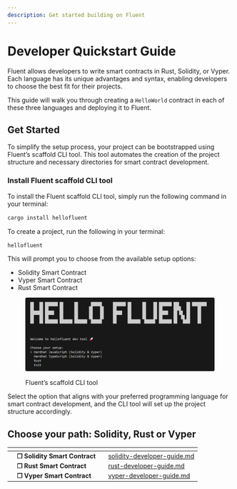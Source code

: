 ```yaml
---
description: Get started building on Fluent
---
```


# Developer Quickstart Guide

Fluent allows developers to write smart contracts in Rust, Solidity, or Vyper. Each language has its unique advantages and syntax, enabling developers to choose the best fit for their projects.&#x20;

This guide will walk you through creating a `HelloWorld` contract in each of these three languages and deploying it to Fluent.

## Get Started

To simplify the setup process, your project can be bootstrapped using Fluent’s scaffold CLI tool. This tool automates the creation of the project structure and necessary directories for smart contract development.

### Install Fluent scaffold CLI tool

To install the Fluent scaffold CLI tool, simply run the following command in your terminal:

```bash
cargo install hellofluent
```

To create a project, run the following in your terminal:

```bash
hellofluent
```

This will prompt you to choose from the available setup options:

* Solidity Smart Contract
* Vyper Smart Contract
* Rust Smart Contract

<figure><img src="../../.gitbook/assets/fluentbuildtool-00 (1).png" alt=""><figcaption><p>Fluent’s scaffold CLI tool</p></figcaption></figure>

Select the option that aligns with your preferred programming language for smart contract development, and the CLI tool will set up the project structure accordingly.

## Choose your path: Solidity, Rust or Vyper

<table data-view="cards"><thead><tr><th></th><th></th><th></th><th data-hidden data-card-target data-type="content-ref"></th></tr></thead><tbody><tr><td></td><td><strong>❐ Solidity Smart Contract</strong></td><td></td><td><a href="solidity-developer-guide.md">solidity-developer-guide.md</a></td></tr><tr><td></td><td><strong>❐ Rust Smart Contract</strong></td><td></td><td><a href="rust-developer-guide.md">rust-developer-guide.md</a></td></tr><tr><td></td><td><strong>❐ Vyper Smart Contract</strong></td><td></td><td><a href="vyper-developer-guide.md">vyper-developer-guide.md</a></td></tr></tbody></table>
